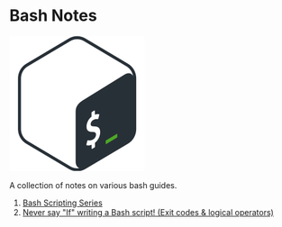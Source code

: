 # Bash Notes

![Bash Logo](img/gnu-bash.png)

A collection of notes on various bash guides.

1. [Bash Scripting Series](learn-linux-tv/01-introduction.md)
1. [Never say "If" writing a Bash script! (Exit codes & logical
   operators)](misc/fewer-ifs.md) 

